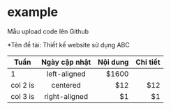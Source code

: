 # example
Mẫu upload code lên Github

*Tên đề tài: Thiết kế website sử dụng ABC

| Tuần   |     Ngày cập nhật     |      Nội dung      |  Chi tiết |
|----------|:-------------:|------:|------:|
| 1 |  left-aligned | $1600 |
| col 2 is |    centered   |   $12 | $12 |
| col 3 is | right-aligned |    $1 | $1 |
